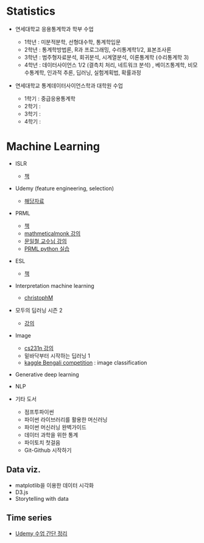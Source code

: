 # Statistics
- 연세대학교 응용통계학과 학부 수업
  - 1학년 : 미분적분학, 선형대수학, 통계학입문
  - 2학년 : 통계학방법론,  R과 프로그래밍, 수리통계학1/2, 표본조사론
  - 3학년 :  범주형자료분석,  회귀분석, 시계열분석, 이론통계학 (수리통계학 3)
  - 4학년 : 데이터사이언스 1/2 (결측치 처리, 네트워크 분석) , 베이즈통계학, 비모수통계학,  인과적 추론, 딥러닝, 실험계획법, 확률과정

- 연세대학교 통계데이터사이언스학과 대학원 수업
  - 1학기 : 중급응용통계학
  - 2학기 :
  - 3학기 :
  - 4학기 :

# Machine Learning
- ISLR
  - [책](http://faculty.marshall.usc.edu/gareth-james/ISL/)

- Udemy (feature engineering, selection)
  - [해당자료](https://github.com/minsoo9506/udemy_FE_FS)

- PRML
  - [책](https://www.microsoft.com/en-us/research/uploads/prod/2006/01/Bishop-Pattern-Recognition-and-Machine-Learning-2006.pdf)
  - [mathmeticalmonk 강의](https://m.youtube.com/playlist?list=PLD0F06AA0D2E8FFBA)
  - [문일철 교수님 강의](https://m.youtube.com/channel/UC9caTTXVw19PtY07es58NDg/playlists)
  - [PRML python 실습](https://github.com/ctgk/PRML)

- ESL
  - [책](https://web.stanford.edu/~hastie/ElemStatLearn/)

- Interpretation machine learning
  - [christophM](https://github.com/christophM/interpretable-ml-book)

- 모두의 딥러닝 시즌 2
  - [강의](https://deeplearningzerotoall.github.io/season2/)

- Image
  - [cs231n 강의](http://cs231n.stanford.edu/)
  - 밑바닥부터 시작하는 딥러닝 1
  - [kaggle Bengali competition](https://www.kaggle.com/c/bengaliai-cv19) : image classification

- Generative deep learning

- NLP

- 기타 도서
  - 점프투파이썬
  - 파이썬 라이브러리를 활용한 머신러닝
  - 파이썬 머신러닝 완벽가이드
  - 데이터 과학을 위한 통계
  - 파이토치 첫걸음
  - Git-Github 시작하기

## Data viz.
- matplotlib을 이용한 데이터 시각화
- D3.js
-  Storytelling with data

## Time series
- [Udemy 수업 간단 정리](https://github.com/minsoo9506/Time-series-analysis/tree/master/udemy_lecture)
